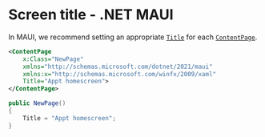 # Screen title - .NET MAUI

In MAUI, we recommend setting an appropriate [`Title`](https://learn.microsoft.com/en-us/dotnet/api/microsoft.maui.controls.page.title) for each [`ContentPage`](https://learn.microsoft.com/en-us/dotnet/maui/user-interface/pages/contentpage).

```xml
<ContentPage
    x:Class="NewPage"
    xmlns="http://schemas.microsoft.com/dotnet/2021/maui"
    xmlns:x="http://schemas.microsoft.com/winfx/2009/xaml"
    Title="Appt homescreen">
</ContentPage>
```

```csharp
public NewPage()
{
    Title = "Appt homescreen";
}
```
